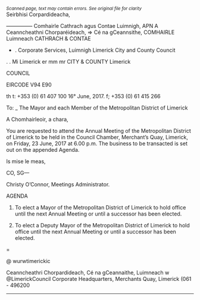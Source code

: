 *<small>Scanned page, text may contain errors. See original file for clarity</small>*  
Seirbhisi Corpardideacha,

————— Comhairle Cathrach agus Contae Luimnigh,
APN A Ceanncheathni Chorparéideach,
=> Cé na gCeannsithe,
COMHAIRLE Luimneach
CATHRACH & CONTAE

- . Corporate Services,
Luimnigh Limerick City and County Councit

. . Mi
Limerick er mm mr
CITY & COUNTY Limerick

COUNCIL

EIRCODE V94 E90

th t: +353 (0) 61 407 100
16° June, 2017. f; +353 (0) 61 415 266

To: _ The Mayor and each Member of the Metropolitan District of Limerick

A Chomhairleoir, a chara,

You are requested to attend the Annual Meeting of the Metropolitan District of Limerick to be
held in the Council Chamber, Merchant’s Quay, Limerick, on Friday, 23 June, 2017 at 6.00 p.m.
The business to be transacted is set out on the appended Agenda.

Is mise le meas,

CO, SG—

Christy O’Connor,
Meetings Administrator.

AGENDA

1. To elect a Mayor of the Metropolitan District of Limerick to hold office until the next
Annual Meeting or until a successor has been elected.

2. To elect a Deputy Mayor of the Metropolitan District of Limerick to hold office until the
next Annual Meeting or until a successor has been elected.

=

@ wurwtimerickic

Ceanncheathri Chorpardideach, Cé na gCeannaithe, Luimneach w @LimerickCouncil
Corporate Headquarters, Merchants Quay, Limerick (061 - 496200

---
